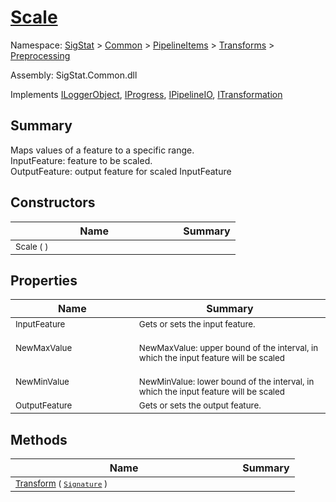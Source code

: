 # [Scale](./Scale.md)

Namespace: [SigStat]() > [Common](./../../../README.md) > [PipelineItems]() > [Transforms]() > [Preprocessing](./README.md)

Assembly: SigStat.Common.dll

Implements [ILoggerObject](./../../../ILoggerObject.md), [IProgress](./../../../Helpers/IProgress.md), [IPipelineIO](./../../../Pipeline/IPipelineIO.md), [ITransformation](./../../../ITransformation.md)

## Summary
Maps values of a feature to a specific range.  <br>InputFeature: feature to be scaled.<br>OutputFeature: output feature for scaled InputFeature

## Constructors

| Name | Summary | 
| --- | --- | 
| <sub>Scale (  )</sub><img style="cursor:not-allowed; width:200px;"/>| <sub></sub>| <br>


## Properties

| Name | Summary | 
| --- | --- | 
| <sub>InputFeature</sub><img style="cursor:not-allowed; width:200px;"/>| <sub>Gets or sets the input feature.</sub>| <br>
| <sub>NewMaxValue</sub><img style="cursor:not-allowed; width:200px;"/>| <sub><br>NewMaxValue: upper bound of the interval, in which the input feature will be scaled</sub>| <br>
| <sub>NewMinValue</sub><img style="cursor:not-allowed; width:200px;"/>| <sub><br>NewMinValue: lower bound of the interval, in which the input feature will be scaled</sub>| <br>
| <sub>OutputFeature</sub><img style="cursor:not-allowed; width:200px;"/>| <sub>Gets or sets the output feature.</sub>| <br>


## Methods

| Name | Summary | 
| --- | --- | 
| <sub>[Transform](./Methods/Scale-100663855.md) ( [`Signature`](./../../../Signature.md) )</sub><img style="cursor:not-allowed; width:200px;"/>| <sub></sub>| <br>


